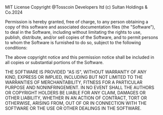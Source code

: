 MIT License
Copyright @Tosscoin Developers ltd (c) Sultan Holdings & Co.2024

Permission is hereby granted, free of charge, to any person obtaining a copy
of this software and associated documentation files (the "Software"), to deal
in the Software, including without limitating the rights
to use, publish, distribute, and/or sell
copies of the Software, and to permit persons to whom the Software is
furnished to do so, subject to the following conditions:

The above copyright notice and this permission notice shall be included in all
copies or substantial portions of the Software.

THE SOFTWARE IS PROVIDED "AS IS", WITHOUT WARRANTY OF ANY KIND, EXPRESS OR
IMPLIED, INCLUDING BUT NOT LIMITED TO THE WARRANTIES OF MERCHANTABILITY,
FITNESS FOR A PARTICULAR PURPOSE AND NONINFRINGEMENT. IN NO EVENT SHALL THE
AUTHORS OR COPYRIGHT HOLDERS BE LIABLE FOR ANY CLAIM, DAMAGES OR OTHER
LIABILITY, WHETHER IN AN ACTION OF CONTRACT, TORT OR OTHERWISE, ARISING FROM,
OUT OF OR IN CONNECTION WITH THE SOFTWARE OR THE USE OR OTHER DEALINGS IN THE
SOFTWARE.
